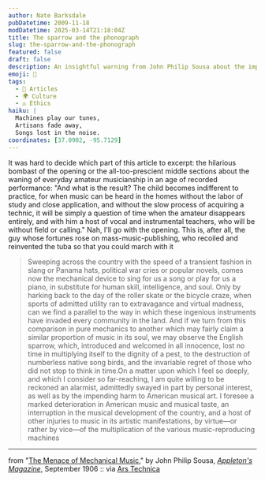 ```yaml
---
author: Nate Barksdale
pubDatetime: 2009-11-18
modDatetime: 2025-03-14T21:18:04Z
title: The sparrow and the phonograph
slug: the-sparrow-and-the-phonograph
featured: false
draft: false
description: An insightful warning from John Philip Sousa about the impact of mechanical music on American musical artistry.
emoji: 🎼
tags:
  - 📖 Articles
  - 🌍 Culture
  - ⚖️ Ethics
haiku: |
  Machines play our tunes,  
  Artisans fade away,  
  Songs lost in the noise.
coordinates: [37.0902, -95.7129]
---
```


It was hard to decide which part of this article to excerpt: the hilarious bombast of the opening or the all-too-prescient middle sections about the waning of everyday amateur musicianship in an age of recorded performance: "And what is the result? The child becomes indifferent to practice, for when music can be heard in the homes without the labor of study and close application, and without the slow process of acquiring a technic, it will be simply a question of time when the amateur disappears entirely, and with him a host of vocal and instrumental teachers, who will be without field or calling." Nah, I'll go with the opening. This is, after all, the guy whose fortunes rose on mass-music-publishing, who recoiled and reinvented the tuba so that you could march with it

> Sweeping across the country with the speed of a transient fashion in slang or Panama hats, political war cries or popular novels, comes now the mechanical device to sing for us a song or play for us a piano, in substitute for human skill, intelligence, and soul. Only by harking back to the day of the roller skate or the bicycle craze, when sports of admitted utility ran to extravagance and virtual madness, can we find a parallel to the way in which these ingenious instruments have invaded every community in the land. And if we turn from this comparison in pure mechanics to another which may fairly claim a similar proportion of music in its soul, we may observe the English sparrow, which, introduced and welcomed in all innocence, lost no time in multiplying itself to the dignity of a pest, to the destruction of numberless native song birds, and the invariable regret of those who did not stop to think in time.On a matter upon which I feel so deeply, and which I consider so far-reaching, I am quite willing to be reckoned an alarmist, admittedly swayed in part by personal interest, as well as by the impending harm to American musical art. I foresee a marked deterioration in American music and musical taste, an interruption in the musical development of the country, and a host of other injuries to music in its artistic manifestations, by virtue—or rather by vice—of the multiplication of the various music-reproducing machines

---

from "[The Menace of Mechanical Music](http://books.google.com/books?pg=PA278&id=4ps8AAAAYAAJ&output=text)," by John Philip Sousa, [_Appleton's Magazine_](http://books.google.com/books?pg=PA278&id=4ps8AAAAYAAJ&output=text), September 1906 :: via [Ars Technica](http://arstechnica.com/tech-policy/news/2009/10/100-years-of-big-content-fearing-technologyin-its-own-words.ars)
